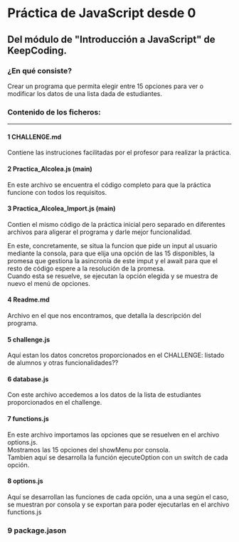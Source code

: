 # Práctica de JavaScript desde 0
## Del módulo de "Introducción  a JavaScript" de KeepCoding.

### ¿En qué consiste?
Crear un programa que permita elegir entre 15 opciones para ver o modificar los datos de una lista dada de estudiantes.

### Contenido de los ficheros:
---
#### 1 CHALLENGE.md
  
Contiene las instruciones facilitadas por el profesor para realizar la práctica.

#### 2 Practica_Alcolea.js (main)  
En este archivo se encuentra el código completo para que la práctica funcione con todos los requisitos.

#### 3 Practica_Alcolea_Import.js (main)  
Contien el mismo código de la práctica inicial pero separado en diferentes archivos para aligerar el programa y darle mejor funcionalidad.

En este, concretamente, se situa la funcion que pide un input al usuario mediante la consola, para que elija una opción de las 15 disponibles, la promesa que gestiona la asincronía de este imput y el await para que el resto de código espere a la resolución de la promesa.  
Cuando esta se resuelve, se ejecutan la opción elegida y se muestra de nuevo el menú de opciones.

#### 4 Readme.md

Archivo en el que nos encontramos, que detalla la descripción del programa.

#### 5 challenge.js  
Aquí estan los datos concretos proporcionados en el CHALLENGE: listado de alumnos y otras funcionalidades??

#### 6 database.js 

Con este archivo accedemos a los datos de la lista de estudiantes proporcionados en el challenge.

#### 7 functions.js

En este archivo importamos las opciones que se resuelven en el archivo options.js.  
Mostramos las 15 opciones del showMenu por consola.  
Tambien aquí se desarrolla la función ejecuteOption con un switch de cada opción.

#### 8 options.js

Aquí se desarrollan las funciones de cada opción, una a una según el caso, se muestran por consola y se exportan para poder ejecutarlas en el archivo functions.js  
### 9 package.jason  

